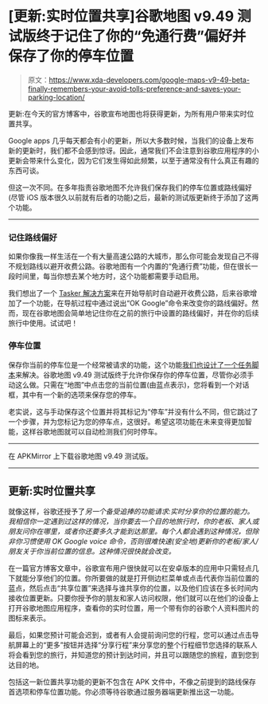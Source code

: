 # [更新:实时位置共享]谷歌地图 v9.49 测试版终于记住了你的“免通行费”偏好并保存了你的停车位置

> 原文：<https://www.xda-developers.com/google-maps-v9-49-beta-finally-remembers-your-avoid-tolls-preference-and-saves-your-parking-location/>

更新:在今天的官方博客中，谷歌宣布地图也将获得更新，为所有用户带来实时位置共享。

Google apps 几乎每天都会有小的更新，所以大多数时候，当我们的设备上发布新的更新时，我们都不会感到惊讶。因此，通常我们不会注意到谷歌应用程序的小更新会带来什么变化，因为它们发生得如此频繁，以至于通常没有什么真正有趣的东西可谈。

但这一次不同。在多年指责谷歌地图不允许我们保存我们的停车位置或路线偏好(尽管 iOS 版本很久以前就有后者的功能)之后，最新的测试版更新终于添加了这两个功能。

* * *

### 记住路线偏好

如果你像我一样生活在一个有大量高速公路的大城市，那么你可能会发现自己不得不规划路线以避开收费公路。谷歌地图有一个内置的“免通行费”功能，但在很长一段时间里，每当你想去某个地方时，这个功能都需要手动启用。

我们想出了一个 [Tasker 解决方案](https://www.xda-developers.com/automatically-avoid-tolls-in-google-maps-with-tasker/)来在开始导航时自动避开收费公路，后来谷歌增加了一个功能，在导航过程中通过说出“OK Google”命令来改变你的路线偏好。然而，现在谷歌地图会简单地记住你在之前的旅行中设置的路线偏好，并在你的后续旅行中使用。试试吧！

### 停车位置

保存你当前的停车位是一个经常被请求的功能，这个功能[我们也设计了一个任务脚本](https://www.xda-developers.com/how-to-save-your-parking-spot-with-tasker/)来解决。谷歌地图 v9.49 测试版终于允许你保存你的停车位置，尽管你必须手动这么做。只需在“地图”中点击您的当前位置(由蓝点表示)，您将看到一个对话框，其中有一个新的选项来保存您的停车。

老实说，这与手动保存这个位置并将其标记为“停车”并没有什么不同，但它跳过了一个步骤，并为您标记为您的停车点，这很好。希望这项功能在未来变得更加智能，这样谷歌地图就可以自动检测我们何时停车。

* * *

在 APKMirror 上下载谷歌地图 v9.49 测试版。

* * *

## 更新:实时位置共享

就像这样，谷歌还授予了*另一个备受追捧的功能请求:实时分享你的位置的能力。我相信你一定遇到过这样的情况，当你要去一个目的地旅行时，你的老板、家人或朋友问你在哪里，或者你还要多久才能到达那里。每个人都会遇到这种情况，但除非你习惯使用 OK Google voice 命令，否则很难快速(安全地)更新你的老板/家人/朋友关于你当前位置的信息。这种情况很快就会改变。*

在一篇官方博客文章中，谷歌宣布用户很快就可以在安卓版本的应用中只需轻点几下就能分享他们的位置。你所要做的就是打开侧边栏菜单或点击代表你当前位置的蓝点，然后点击“共享位置”来选择与谁共享你的位置，以及他们应该在多长时间内接收位置更新。只要你授予你的朋友和家人访问权限，他们就可以在他们的设备上打开谷歌地图应用程序，查看你的实时位置，用一个带有你的谷歌个人资料图片的图标来表示。

最后，如果您预计可能会迟到，或者有人会提前询问您的行程，您可以通过点击导航屏幕上的“更多”按钮并选择“分享行程”来分享您的整个行程细节您选择的联系人将会看到您的旅行，并知道您的预计到达时间，并且可以跟随您的旅程，直到您到达目的地。

包括这一新位置共享功能的更新不包含在 APK 文件中，不像之前提到的路线保存首选项和停车位置功能。你必须等待谷歌通过服务器端更新推出这一功能。